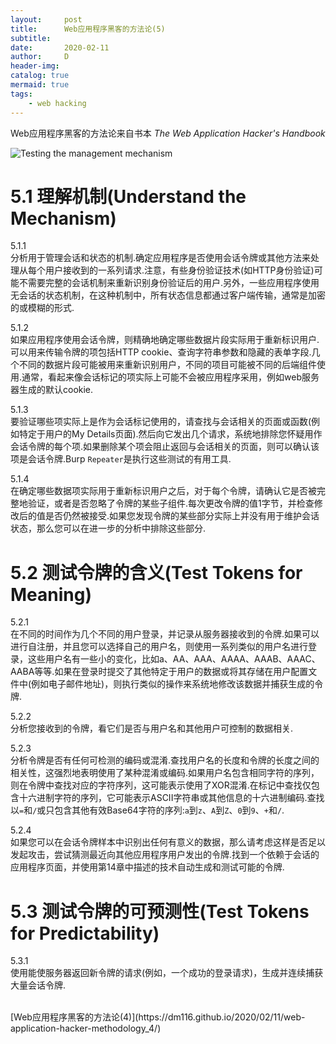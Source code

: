 ```yaml
---
layout:     post
title:      Web应用程序黑客的方法论(5)
subtitle:   
date:       2020-02-11
author:     D
header-img: 
catalog: true
mermaid: true
tags:
    - web hacking
---
```


Web应用程序黑客的方法论来自书本 *The Web Application Hacker's Handbook*


![Testing the management mechanism](/img/test-the-management-mechanism.png)

# 5.1 理解机制(Understand the Mechanism)

5.1.1<br>
分析用于管理会话和状态的机制.确定应用程序是否使用会话令牌或其他方法来处理从每个用户接收到的一系列请求.注意，有些身份验证技术(如HTTP身份验证)可能不需要完整的会话机制来重新识别身份验证后的用户.另外，一些应用程序使用无会话的状态机制，在这种机制中，所有状态信息都通过客户端传输，通常是加密的或模糊的形式.

5.1.2<br>
如果应用程序使用会话令牌，则精确地确定哪些数据片段实际用于重新标识用户.可以用来传输令牌的项包括HTTP cookie、查询字符串参数和隐藏的表单字段.几个不同的数据片段可能被用来重新识别用户，不同的项目可能被不同的后端组件使用.通常，看起来像会话标记的项实际上可能不会被应用程序采用，例如web服务器生成的默认cookie.

5.1.3<br>
要验证哪些项实际上是作为会话标记使用的，请查找与会话相关的页面或函数(例如特定于用户的My Details页面).然后向它发出几个请求，系统地排除您怀疑用作会话令牌的每个项.如果删除某个项会阻止返回与会话相关的页面，则可以确认该项是会话令牌.Burp `Repeater`是执行这些测试的有用工具.

5.1.4<br>
在确定哪些数据项实际用于重新标识用户之后，对于每个令牌，请确认它是否被完整地验证，或者是否忽略了令牌的某些子组件.每次更改令牌的值1字节，并检查修改后的值是否仍然被接受.如果您发现令牌的某些部分实际上并没有用于维护会话状态，那么您可以在进一步的分析中排除这些部分.

# 5.2 测试令牌的含义(Test Tokens for Meaning)

5.2.1<br>
在不同的时间作为几个不同的用户登录，并记录从服务器接收到的令牌.如果可以进行自注册，并且您可以选择自己的用户名，则使用一系列类似的用户名进行登录，这些用户名有一些小的变化，比如a、AA、AAA、AAAA、AAAB、AAAC、AABA等等.如果在登录时提交了其他特定于用户的数据或将其存储在用户配置文件中(例如电子邮件地址)，则执行类似的操作来系统地修改该数据并捕获生成的令牌.

5.2.2<br>
分析您接收到的令牌，看它们是否与用户名和其他用户可控制的数据相关.

5.2.3<br>
分析令牌是否有任何可检测的编码或混淆.查找用户名的长度和令牌的长度之间的相关性，这强烈地表明使用了某种混淆或编码.如果用户名包含相同字符的序列，则在令牌中查找对应的字符序列，这可能表示使用了XOR混淆.在标记中查找仅包含十六进制字符的序列，它可能表示ASCII字符串或其他信息的十六进制编码.查找以`=`和`/`或只包含其他有效Base64字符的序列:`a`到`z`、`A`到`Z`、`0`到`9`、`+`和`/`.

5.2.4<br>
如果您可以在会话令牌样本中识别出任何有意义的数据，那么请考虑这样是否足以发起攻击，尝试猜测最近向其他应用程序用户发出的令牌.找到一个依赖于会话的应用程序页面，并使用第14章中描述的技术自动生成和测试可能的令牌.

# 5.3 测试令牌的可预测性(Test Tokens for Predictability)

5.3.1<br>
使用能使服务器返回新令牌的请求(例如，一个成功的登录请求)，生成并连续捕获大量会话令牌.

<br>
[Web应用程序黑客的方法论(4)](https://dm116.github.io/2020/02/11/web-application-hacker-methodology_4/)<br>


